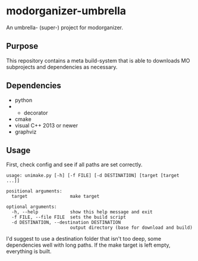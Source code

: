 # modorganizer-umbrella
An umbrella- (super-) project for modorganizer.

## Purpose
This repository contains a meta build-system that is able to downloads MO subprojects and dependencies as necessary.

## Dependencies
* python
* * decorator
* cmake
* visual C++ 2013 or newer
* graphviz

## Usage
First, check config and see if all paths are set correctly.

```
usage: unimake.py [-h] [-f FILE] [-d DESTINATION] [target [target ...]]

positional arguments:
  target                make target

optional arguments:
  -h, --help            show this help message and exit
  -f FILE, --file FILE  sets the build script
  -d DESTINATION, --destination DESTINATION
                        output directory (base for download and build)
```

I'd suggest to use a destination folder that isn't too deep, some dependencies well with long paths.
If the make target is left empty, everything is built.

